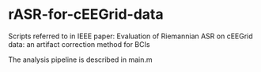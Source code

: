 # rASR-for-cEEGrid-data
Scripts referred to in IEEE paper: Evaluation of Riemannian ASR on cEEGrid data: an artifact correction method for BCIs

The analysis pipeline is described in main.m
